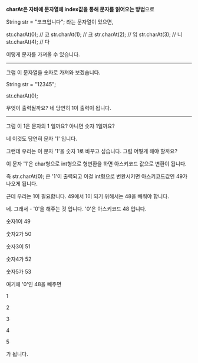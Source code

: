 **charAt은 자바에 문자열에 index값을 통해 문자를 읽어오는 방법**으로

String str = "코크입니다"; 라는 문자열이 있으면,

str.charAt(0); // 코
str.charAt(1); // 크
str.charAt(2); // 입
str.charAt(3); // 니
str.charAt(4); // 다

 

이렇게 문자를 가져올 수 있습니다.

---

그럼 이 문자열을 숫자로 가져와 보겠습니다.

String str = "12345";

str.charAt(0); 

무엇이 출력될까요? 네 당연히 1이 출력이 됩니다.

---

그럼 이 1은 문자의 1 일까요? 아니면 숫자 1일까요?

 

네 이것도 당연히 문자 '1' 입니다.

 

그런데 우리는 이 문자 '1'을 숫자 1로 바꾸고 싶습니다. 그럼 어떻게 해야 할까요?

 

이 문자 '1'은 char형으로 int형으로 형변환을 하면 아스키코드 값으로 변환이 됩니다.

 

즉 str.charAt(0); 은 '1'이 출력되고 이걸 int형으로 변환시키면 아스키코드값인 49가 나오게 됩니다.

 

근데 우리는 1이 필요합니다. 49에서 1이 되기 위해서는 48을 빼줘야 합니다.

 

네. 그래서 - '0'을 해주는 것 입니다. '0'은 아스키코드 48 입니다. 

 

숫자1이 49

숫자2가 50

숫자3이 51

숫자4가 52

숫자5가 53

 

여기에 '0'인 48을 빼주면

 

1

2

3

4

5

가 됩니다.


